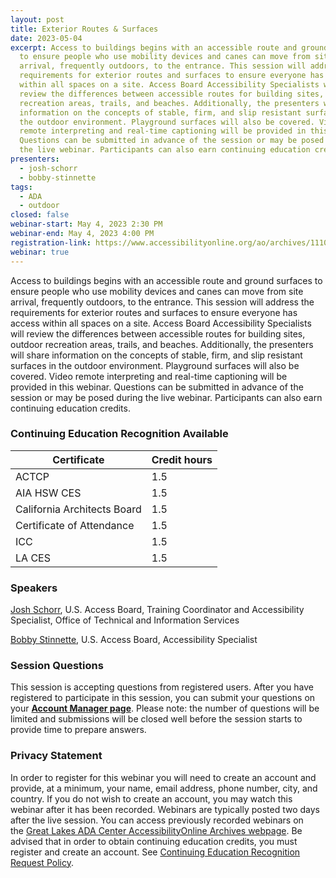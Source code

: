 ```yaml
---
layout: post
title: Exterior Routes & Surfaces
date: 2023-05-04
excerpt: Access to buildings begins with an accessible route and ground surfaces
  to ensure people who use mobility devices and canes can move from site
  arrival, frequently outdoors, to the entrance. This session will address the
  requirements for exterior routes and surfaces to ensure everyone has access
  within all spaces on a site. Access Board Accessibility Specialists will
  review the differences between accessible routes for building sites, outdoor
  recreation areas, trails, and beaches. Additionally, the presenters will share
  information on the concepts of stable, firm, and slip resistant surfaces in
  the outdoor environment. Playground surfaces will also be covered. Video
  remote interpreting and real-time captioning will be provided in this webinar.
  Questions can be submitted in advance of the session or may be posed during
  the live webinar. Participants can also earn continuing education credits.
presenters:
  - josh-schorr
  - bobby-stinnette
tags:
  - ADA
  - outdoor
closed: false
webinar-start: May 4, 2023 2:30 PM
webinar-end: May 4, 2023 4:00 PM
registration-link: https://www.accessibilityonline.org/ao/archives/111057
webinar: true
---
```

Access to buildings begins with an accessible route and ground surfaces to ensure people who use mobility devices and canes can move from site arrival, frequently outdoors, to the entrance. This session will address the requirements for exterior routes and surfaces to ensure everyone has access within all spaces on a site. Access Board Accessibility Specialists will review the differences between accessible routes for building sites, outdoor recreation areas, trails, and beaches. Additionally, the presenters will share information on the concepts of stable, firm, and slip resistant surfaces in the outdoor environment. Playground surfaces will also be covered. Video remote interpreting and real-time captioning will be provided in this webinar. Questions can be submitted in advance of the session or may be posed during the live webinar. Participants can also earn continuing education credits.

### Continuing Education Recognition Available

| **Certificate**             | **Credit hours** |
| --------------------------- | ---------------- |
| ACTCP                       | 1.5              |
| AIA HSW CES                 | 1.5              |
| California Architects Board | 1.5              |
| Certificate of Attendance   | 1.5              |
| ICC                         | 1.5              |
| LA CES                      | 1.5              |

### Speakers

[Josh Schorr](https://www.accessibilityonline.org/speakers/speaker.aspx?id=10805&ret=Exterior%20Routes%20&%20Surfaces "Josh  Schorr"), U.S. Access Board, Training Coordinator and Accessibility Specialist, Office of Technical and Information Services

[Bobby Stinnette](https://www.accessibilityonline.org/speakers/speaker.aspx?id=10811&ret=Exterior%20Routes%20&%20Surfaces "Bobby Stinnette"), U.S. Access Board, Accessibility Specialist

### Session Questions

This session is accepting questions from registered users. After you have registered to participate in this session, you can submit your questions on your **[Account Manager page](https://www.accessibilityonline.org/ao/accountManager/110952 "external link")**. Please note: the number of questions will be limited and submissions will be closed well before the session starts to provide time to prepare answers.

### Privacy Statement

In order to register for this webinar you will need to create an account and provide, at a minimum, your name, email address, phone number, city, and country. If you do not wish to create an account, you may watch this webinar after it has been recorded. Webinars are typically posted two days after the live session. You can access previously recorded webinars on the [Great Lakes ADA Center AccessibilityOnline Archives webpage](https://www.accessibilityonline.org/ao/archives/ "external link"). Be advised that in order to obtain continuing education credits, you must register and create an account. See [Continuing Education Recognition Request Policy](https://www.accessibilityonline.org/continuing-education/CEUDetails.aspx "external link").